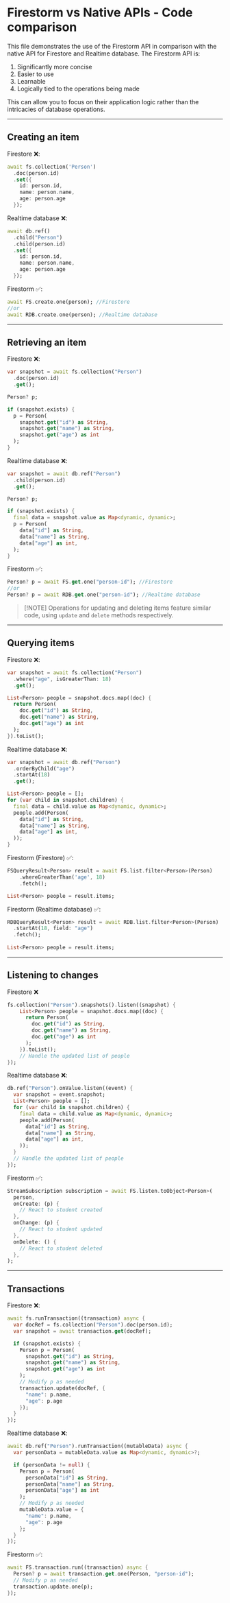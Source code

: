 # Firestorm vs Native APIs - Code comparison

This file demonstrates the use of the Firestorm API in comparison with the native API for Firestore and Realtime database.
The Firestorm API is:

1. Significantly more concise
2. Easier to use
3. Learnable
4. Logically tied to the operations being made

This can allow you to focus on their application logic rather than the intricacies of database
operations.

---

## Creating an item

Firestore ❌:

```dart
await fs.collection('Person')
  .doc(person.id)
  .set({
    id: person.id,
    name: person.name,
    age: person.age
  });
```

Realtime database ❌:
```dart
await db.ref()
  .child("Person")
  .child(person.id)
  .set({
    id: person.id,
    name: person.name,
    age: person.age
  });
```

Firestorm ✅:
```dart
await FS.create.one(person); //Firestore
//or
await RDB.create.one(person); //Realtime database
```

---

## Retrieving an item

Firestore ❌:

```dart
var snapshot = await fs.collection("Person")
  .doc(person.id)
  .get();

Person? p;

if (snapshot.exists) {
  p = Person(
    snapshot.get("id") as String,
    snapshot.get("name") as String,
    snapshot.get("age") as int
  );
}
```

Realtime database ❌:

```dart
var snapshot = await db.ref("Person")
  .child(person.id)
  .get();

Person? p;

if (snapshot.exists) {
  final data = snapshot.value as Map<dynamic, dynamic>;
  p = Person(
    data["id"] as String,
    data["name"] as String,
    data["age"] as int,
  );
}
```

Firestorm ✅:

```dart
Person? p = await FS.get.one("person-id"); //Firestore
//or
Person? p = await RDB.get.one("person-id"); //Realtime database
```

> [!NOTE] Operations for updating and deleting items feature similar code, using `update` and `delete` methods respectively.

---

## Querying items

Firestore ❌:

```dart
var snapshot = await fs.collection("Person")
  .where("age", isGreaterThan: 18)
  .get();

List<Person> people = snapshot.docs.map((doc) {
  return Person(
    doc.get("id") as String,
    doc.get("name") as String,
    doc.get("age") as int
  );
}).toList();
```

Realtime database ❌:

```dart
var snapshot = await db.ref("Person")
  .orderByChild("age")
  .startAt(18)
  .get();

List<Person> people = [];
for (var child in snapshot.children) {
  final data = child.value as Map<dynamic, dynamic>;
  people.add(Person(
    data["id"] as String,
    data["name"] as String,
    data["age"] as int,
  ));
}
```

Firestorm (Firestore) ✅:

```dart
FSQueryResult<Person> result = await FS.list.filter<Person>(Person)
    .whereGreaterThan('age', 18)
    .fetch();

List<Person> people = result.items;
```

Firestorm (Realtime database) ✅:

```dart
RDBQueryResult<Person> result = await RDB.list.filter<Person>(Person)
  .startAt(18, field: "age")
  .fetch();
  
List<Person> people = result.items;
```

---

## Listening to changes

Firestore ❌

```dart
fs.collection("Person").snapshots().listen((snapshot) {
    List<Person> people = snapshot.docs.map((doc) {
      return Person(
        doc.get("id") as String,
        doc.get("name") as String,
        doc.get("age") as int
      );
    }).toList();
    // Handle the updated list of people
});
```

Realtime database ❌:

```dart
db.ref("Person").onValue.listen((event) {
  var snapshot = event.snapshot;
  List<Person> people = [];
  for (var child in snapshot.children) {
    final data = child.value as Map<dynamic, dynamic>;
    people.add(Person(
      data["id"] as String,
      data["name"] as String,
      data["age"] as int,
    ));
  }
  // Handle the updated list of people
});
```

Firestorm ✅:

```dart
StreamSubscription subscription = await FS.listen.toObject<Person>(
  person,
  onCreate: (p) {
    // React to student created
  },
  onChange: (p) {
    // React to student updated
  },
  onDelete: () {
    // React to student deleted
  },
);
```

---

## Transactions

Firestore ❌:

```dart
await fs.runTransaction((transaction) async {
  var docRef = fs.collection("Person").doc(person.id);
  var snapshot = await transaction.get(docRef);

  if (snapshot.exists) {
    Person p = Person(
      snapshot.get("id") as String,
      snapshot.get("name") as String,
      snapshot.get("age") as int
    );
    // Modify p as needed
    transaction.update(docRef, {
      "name": p.name,
      "age": p.age
    });
  }
});
```

Realtime database ❌:

```dart
await db.ref("Person").runTransaction((mutableData) async {
  var personData = mutableData.value as Map<dynamic, dynamic>?;

  if (personData != null) {
    Person p = Person(
      personData["id"] as String,
      personData["name"] as String,
      personData["age"] as int
    );
    // Modify p as needed
    mutableData.value = {
      "name": p.name,
      "age": p.age
    };
  }
});
```

Firestorm ✅:

```dart
await FS.transaction.run((transaction) async {
  Person? p = await transaction.get.one(Person, "person-id");
  // Modify p as needed
  transaction.update.one(p);
});
```





